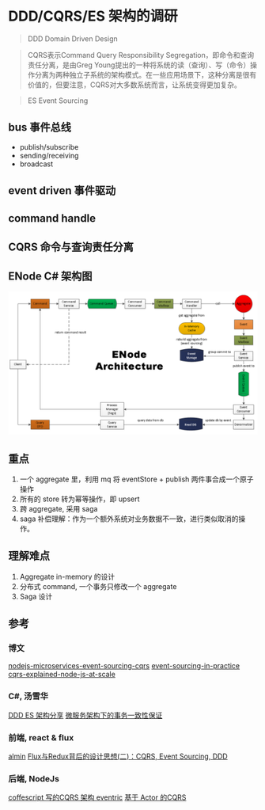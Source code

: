 # DDD/CQRS/ES 架构的调研

> DDD Domain Driven Design

> CQRS表示Command Query Responsibility Segregation，即命令和查询责任分离，是由Greg Young提出的一种将系统的读（查询）、写（命令）操作分离为两种独立子系统的架构模式。在一些应用场景下，这种分离是很有价值的，但要注意，CQRS对大多数系统而言，让系统变得更加复杂。

> ES Event Sourcing

## bus 事件总线
- publish/subscribe
- sending/receiving
- broadcast

## event driven 事件驱动

## command handle

## CQRS 命令与查询责任分离

##  ENode C# 架构图
![ENode Architecture](images/2017-04-21-01-41-22.png)

## 重点
1. 一个 aggregate 里，利用 mq 将 eventStore + publish 两件事合成一个原子操作
2. 所有的 store 转为幂等操作，即 upsert 
3. 跨 aggregate, 采用 saga
4. saga 补偿理解：作为一个额外系统对业务数据不一致，进行类似取消的操作。

## 理解难点

1. Aggregate in-memory 的设计
2. 分布式 command, 一个事务只修改一个 aggregate
3. Saga 设计

## 参考

### 博文
[nodejs-microservices-event-sourcing-cqrs](http://slides.com/stefankutko/nodejs-microservices-event-sourcing-cqrs)
[event-sourcing-in-practice](https://ookami86.github.io/event-sourcing-in-practice/)
[cqrs-explained-node-js-at-scale](https://blog.risingstack.com/cqrs-explained-node-js-at-scale/)

### C#, 汤雪华
[DDD ES 架构分享](http://www.cnblogs.com/netfocus/p/4150084.html)
[微服务架构下的事务一致性保证](https://yq.aliyun.com/articles/66109)

### 前端, react & flux
[almin](https://github.com/almin/almin)
[Flux与Redux背后的设计思想(二)：CQRS, Event Sourcing, DDD](https://zhuanlan.zhihu.com/p/25383827)

### 后端, NodeJs
[coffescript 写的CQRS 架构 eventric](https://github.com/efacilitation/eventric)
[基于 Actor 的CQRS](https://github.com/liangzeng/cqrs)